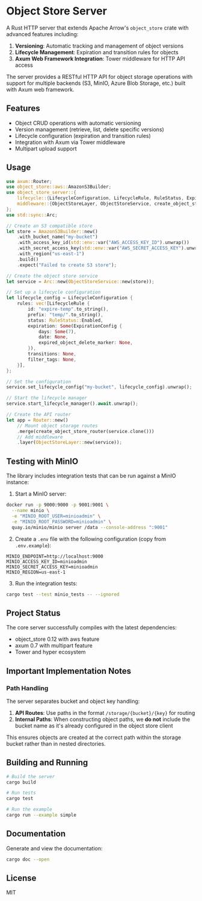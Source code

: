 # Object Store Server

A Rust HTTP server that extends Apache Arrow's `object_store` crate with advanced features including:

1. **Versioning**: Automatic tracking and management of object versions
2. **Lifecycle Management**: Expiration and transition rules for objects
3. **Axum Web Framework Integration**: Tower middleware for HTTP API access

The server provides a RESTful HTTP API for object storage operations with support for multiple backends (S3, MinIO, Azure Blob Storage, etc.) built with Axum web framework.

## Features

- Object CRUD operations with automatic versioning
- Version management (retrieve, list, delete specific versions)
- Lifecycle configuration (expiration and transition rules)
- Integration with Axum via Tower middleware
- Multipart upload support

## Usage

```rust
use axum::Router;
use object_store::aws::AmazonS3Builder;
use object_store_server::{
    lifecycle::{LifecycleConfiguration, LifecycleRule, RuleStatus, ExpirationConfig},
    middleware::{ObjectStoreLayer, ObjectStoreService, create_object_store_router},
};
use std::sync::Arc;

// Create an S3 compatible store
let store = AmazonS3Builder::new()
    .with_bucket_name("my-bucket")
    .with_access_key_id(std::env::var("AWS_ACCESS_KEY_ID").unwrap())
    .with_secret_access_key(std::env::var("AWS_SECRET_ACCESS_KEY").unwrap())
    .with_region("us-east-1")
    .build()
    .expect("Failed to create S3 store");

// Create the object store service
let service = Arc::new(ObjectStoreService::new(store));

// Set up a lifecycle configuration
let lifecycle_config = LifecycleConfiguration {
    rules: vec![LifecycleRule {
        id: "expire-temp".to_string(),
        prefix: "temp/".to_string(),
        status: RuleStatus::Enabled,
        expiration: Some(ExpirationConfig {
            days: Some(7),
            date: None,
            expired_object_delete_marker: None,
        }),
        transitions: None,
        filter_tags: None,
    }],
};

// Set the configuration
service.set_lifecycle_config("my-bucket", lifecycle_config).unwrap();

// Start the lifecycle manager
service.start_lifecycle_manager().await.unwrap();

// Create the API router
let app = Router::new()
    // Mount object storage routes
    .merge(create_object_store_router(service.clone()))
    // Add middleware
    .layer(ObjectStoreLayer::new(service));
```

## Testing with MinIO

The library includes integration tests that can be run against a MinIO instance:

1. Start a MinIO server:

```bash
docker run -p 9000:9000 -p 9001:9001 \
  --name minio \
  -e "MINIO_ROOT_USER=minioadmin" \
  -e "MINIO_ROOT_PASSWORD=minioadmin" \
  quay.io/minio/minio server /data --console-address ":9001"
```

2. Create a `.env` file with the following configuration (copy from `.env.example`):

```
MINIO_ENDPOINT=http://localhost:9000
MINIO_ACCESS_KEY_ID=minioadmin
MINIO_SECRET_ACCESS_KEY=minioadmin
MINIO_REGION=us-east-1
```

3. Run the integration tests:

```bash
cargo test --test minio_tests -- --ignored
```

## Project Status

The core server successfully compiles with the latest dependencies:
- object_store 0.12 with aws feature
- axum 0.7 with multipart feature
- Tower and hyper ecosystem

## Important Implementation Notes

### Path Handling

The server separates bucket and object key handling:

1. **API Routes**: Use paths in the format `/storage/{bucket}/{key}` for routing
2. **Internal Paths**: When constructing object paths, we **do not** include the bucket name as it's already configured in the object store client
   
This ensures objects are created at the correct path within the storage bucket rather than in nested directories.

## Building and Running

```bash
# Build the server
cargo build

# Run tests
cargo test

# Run the example
cargo run --example simple
```

## Documentation

Generate and view the documentation:

```bash
cargo doc --open
```

## License

MIT